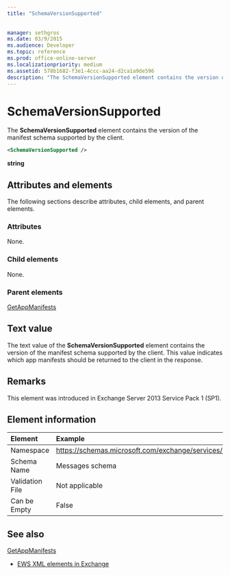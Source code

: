 ```yaml
---
title: "SchemaVersionSupported"
 
 
manager: sethgros
ms.date: 03/9/2015
ms.audience: Developer
ms.topic: reference
ms.prod: office-online-server
ms.localizationpriority: medium
ms.assetid: 578b1682-f3e1-4ccc-aa24-d2ca1a9de596
description: "The SchemaVersionSupported element contains the version of the manifest schema supported by the client."
---
```


# SchemaVersionSupported

The **SchemaVersionSupported** element contains the version of the manifest schema supported by the client. 
  
```XML
<SchemaVersionSupported />
```

 **string**
## Attributes and elements

The following sections describe attributes, child elements, and parent elements.
  
### Attributes

None.
  
### Child elements

None.
  
### Parent elements

[GetAppManifests](getappmanifests.md)
  
## Text value

The text value of the **SchemaVersionSupported** element contains the version of the manifest schema supported by the client. This value indicates which app manifests should be returned to the client in the response. 
  
## Remarks

This element was introduced in Exchange Server 2013 Service Pack 1 (SP1).
  
## Element information

|Element|Example|
|:-----|:-----|
|Namespace  <br/> | https://schemas.microsoft.com/exchange/services/2006/messages  <br/> |
|Schema Name  <br/> |Messages schema  <br/> |
|Validation File  <br/> |Not applicable  <br/> |
|Can be Empty  <br/> |False  <br/> |
   
## See also



[GetAppManifests](getappmanifests.md)


- [EWS XML elements in Exchange](ews-xml-elements-in-exchange.md)

